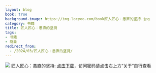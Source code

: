 ```yaml
---
layout: blog
book: true
background-image: https://img.locyoo.com/book匠人匠心：愚直的坚持.jpg
category: 书籍
title: 匠人匠心：愚直的坚持
tags:
- 书籍
- 商业
redirect_from:
  - /2024/03/匠人匠心：愚直的坚持/
---
```

![](https://img.locyoo.com/book匠人匠心：愚直的坚持.jpg)
匠人匠心：愚直的坚持: <a name = "ref1" href="https://url18.ctfile.com/f/50983618-1439916004-def0b6?p=3619">点击下载</a>，访问密码请点击右上方“关于”自行查看